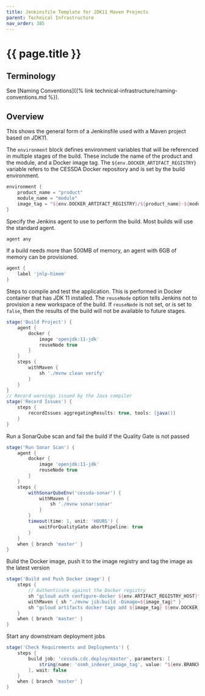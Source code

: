 ```yaml
---
title: Jenkinsfile Template for JDK11 Maven Projects
parent: Technical Infrastructure
nav_order: 385
---
```


# {{ page.title }}

## Terminology

See [Naming Conventions]({% link technical-infrastructure/naming-conventions.md %}).

## Overview

This shows the general form of a Jenkinsfile used with a Maven project based on JDK11.

The `environment` block defines environment variables that will be referenced in multiple stages of the build.
These include the name of the product and the module, and a Docker image tag.
The `${env.DOCKER_ARTIFACT_REGISTRY}` variable refers to the CESSDA Docker repository and is set by the build environment.

```groovy
environment {
    product_name = "product"
    module_name = "module"
    image_tag = "${env.DOCKER_ARTIFACT_REGISTRY}/${product_name}-${module_name}:${env.BUILD_NUMBER}"
}
```

Specify the Jenkins agent to use to perform the build. Most builds will use the standard agent.

```groovy
agent any
```

If a build needs more than 500MB of memory, an agent with 6GB of memory can be provisioned.

```groovy
agent {
    label 'jnlp-himem'
}
```

Steps to compile and test the application. This is performed in Docker container that has JDK 11 installed.
The `reuseNode` option tells Jenkins not to provision a new workspace of the build.
If `reuseNode` is not set, or is set to `false`, then the results of the build will not be available to future stages.

```groovy
stage('Build Project') {
    agent {
        docker {
            image 'openjdk:11-jdk'
            reuseNode true
        }
    }
    steps {
        withMaven {
            sh './mvnw clean verify'
        }
    }
}
// Record warnings issued by the Java compiler
stage('Record Issues') {
    steps {
        recordIssues aggregatingResults: true, tools: [java()]
    }
}
```

Run a SonarQube scan and fail the build if the Quality Gate is not passed

```groovy
stage('Run Sonar Scan') {
    agent {
        docker {
            image 'openjdk:11-jdk'
            reuseNode true
        }
    }
    steps {
        withSonarQubeEnv('cessda-sonar') {
            withMaven {
                sh './mvnw sonar:sonar'
            }
        }
        timeout(time: 1, unit: 'HOURS') {
            waitForQualityGate abortPipeline: true
        }
    }
    when { branch 'master' }
}
```

Build the Docker image, push it to the image registry and tag the image as the latest version

```groovy
stage('Build and Push Docker image') {
    steps {
        // Authenticate against the Docker registry
        sh "gcloud auth configure-docker ${env.ARTIFACT_REGISTRY_HOST}"
        withMaven { sh "./mvnw jib:build -Dimage=${image_tag}" }
        sh "gcloud artifacts docker tags add ${image_tag} ${env.DOCKER_ARTIFACT_REGISTRY}/${product_name}-${module_name}:latest"
    }
    when { branch 'master' }
}
```

Start any downstream deployment jobs

```groovy
stage('Check Requirements and Deployments') {
    steps {
        build job: 'cessda.cdc.deploy/master', parameters: [
            string(name: 'osmh_indexer_image_tag', value: "${env.BRANCH_NAME}-${env.BUILD_NUMBER}")
        ], wait: false
    }
    when { branch 'master' }
}
```

